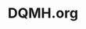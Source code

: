 ---
title: "DQMH.org"
externalUrl: https://dqmh.org/
summary: "The Delacor Queued Message Handler (short: DQMH®) toolkit is a freely available reference design for LabVIEW. It expands on the NI QMH by providing safe, event-based message handling and scripting tools to make development easy, encourage same style between different developers in the same project and improve efficiency."
showSummary: true
categories:
 - "Find Answers"
 - "Get Code"
tags:
 - "Community"
 - "DQMH"
 - "Online"
---